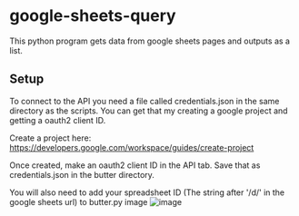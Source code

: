 # google-sheets-query
This python program gets data from google sheets pages and outputs as a list.


<h2>Setup</h2>

To connect to the API you need a file called credentials.json in the same directory as the scripts. You can get that my creating a google project and getting a oauth2 client ID.

Create a project here: https://developers.google.com/workspace/guides/create-project

Once created, make an oauth2 client ID in the API tab. Save that as credentials.json in the butter directory.

You will also need to add your spreadsheet ID (The string after '/d/' in the google sheets url) to butter.py image
![image](https://github.com/windyGarlic/butter/assets/111098407/c3ad50dc-71f8-43d5-bed3-a770ec470bc3)
